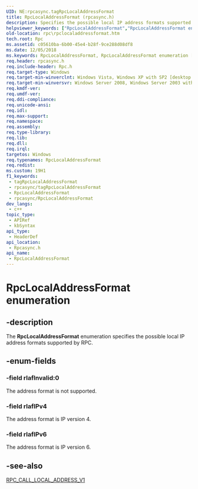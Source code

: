 ```yaml
---
UID: NE:rpcasync.tagRpcLocalAddressFormat
title: RpcLocalAddressFormat (rpcasync.h)
description: Specifies the possible local IP address formats supported by RPC.
helpviewer_keywords: ["RpcLocalAddressFormat","RpcLocalAddressFormat enumeration [RPC]","rlafIPv4","rlafIPv6","rlafInvalid","rpc.rpclocaladdressformat","rpcasync/RpcLocalAddressFormat","rpcasync/rlafIPv4","rpcasync/rlafIPv6","rpcasync/rlafInvalid"]
old-location: rpc\rpclocaladdressformat.htm
tech.root: Rpc
ms.assetid: c05610ba-6b00-45e4-b28f-9ce288d08df8
ms.date: 12/05/2018
ms.keywords: RpcLocalAddressFormat, RpcLocalAddressFormat enumeration [RPC], rlafIPv4, rlafIPv6, rlafInvalid, rpc.rpclocaladdressformat, rpcasync/RpcLocalAddressFormat, rpcasync/rlafIPv4, rpcasync/rlafIPv6, rpcasync/rlafInvalid
req.header: rpcasync.h
req.include-header: Rpc.h
req.target-type: Windows
req.target-min-winverclnt: Windows Vista, Windows XP with SP2 [desktop apps only]
req.target-min-winversvr: Windows Server 2008, Windows Server 2003 with SP1 [desktop apps only]
req.kmdf-ver: 
req.umdf-ver: 
req.ddi-compliance: 
req.unicode-ansi: 
req.idl: 
req.max-support: 
req.namespace: 
req.assembly: 
req.type-library: 
req.lib: 
req.dll: 
req.irql: 
targetos: Windows
req.typenames: RpcLocalAddressFormat
req.redist: 
ms.custom: 19H1
f1_keywords:
 - tagRpcLocalAddressFormat
 - rpcasync/tagRpcLocalAddressFormat
 - RpcLocalAddressFormat
 - rpcasync/RpcLocalAddressFormat
dev_langs:
 - c++
topic_type:
 - APIRef
 - kbSyntax
api_type:
 - HeaderDef
api_location:
 - Rpcasync.h
api_name:
 - RpcLocalAddressFormat
---
```


# RpcLocalAddressFormat enumeration


## -description

The <b>RpcLocalAddressFormat</b> enumeration specifies the possible local IP address formats supported by RPC.

## -enum-fields

### -field rlafInvalid:0

The address format is not supported.

### -field rlafIPv4

The address format is IP version 4.

### -field rlafIPv6

The address format is IP version 6.

## -see-also

<a href="/windows/desktop/api/rpcasync/ns-rpcasync-rpc_call_local_address_v1">RPC_CALL_LOCAL_ADDRESS_V1</a>
